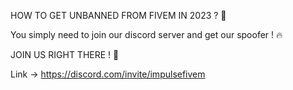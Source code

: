 HOW TO GET UNBANNED FROM FIVEM IN 2023 ? 🐌

You simply need to join our discord server and get our spoofer ! 🔥

JOIN US RIGHT THERE ! 📁

Link -> https://discord.com/invite/impulsefivem
